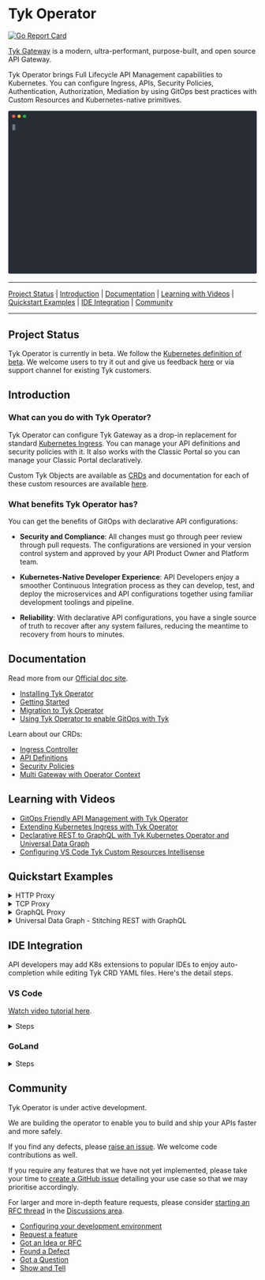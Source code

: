 # Tyk Operator

[![Go Report Card](https://goreportcard.com/badge/github.com/TykTechnologies/tyk-operator)](https://goreportcard.com/report/github.com/TykTechnologies/tyk-operator)

<p>
<a href="https://github.com/TykTechnologies/tyk" target="_blank">
Tyk Gateway</a> is a modern, ultra-performant, purpose-built, and open source API
Gateway.
</p>
<p>
Tyk Operator brings Full Lifecycle API Management capabilities to Kubernetes.
You can configure Ingress, APIs, Security Policies, Authentication, Authorization, Mediation by using GitOps best
practices with Custom Resources and Kubernetes-native primitives.
</p>
<p align="center">
  <img width="600" src="https://raw.githubusercontent.com/TykTechnologies/tyk-operator/master/docs/img/apim.svg">
</p>

---

[Project Status](#project-status) | [Introduction](#introduction) | [Documentation](#documentation) | [Learning with Videos](#learning-with-videos) | [Quickstart Examples](#quickstart-examples) | [IDE Integration](#ide-integration) | [Community](#community)

---

## Project Status
Tyk Operator is currently in beta. We follow the [Kubernetes definition of beta](https://kubernetes.io/docs/reference/command-line-tools-reference/feature-gates/#feature-stages). We welcome users to try it out and give us feedback [here](https://github.com/TykTechnologies/tyk-operator/discussions) or via support channel for existing Tyk customers.


## Introduction

### What can you do with Tyk Operator?

Tyk Operator can configure Tyk Gateway as a drop-in replacement for standard [Kubernetes Ingress](./docs/ingress.md). You can manage your API definitions and security policies with it. It also works with the Classic Portal so you can manage your Classic Portal declaratively.

Custom Tyk Objects are available as [CRDs](https://kubernetes.io/docs/concepts/extend-kubernetes/api-extension/custom-resources/) and documentation for each of these custom resources are available [here](#documentation).

### What benefits Tyk Operator has?

You can get the benefits of GitOps with declarative API configurations:

- **Security and Compliance**: All changes must go through peer review through pull requests. The configurations are versioned in your version control system and approved by your API Product Owner and Platform team.

- **Kubernetes-Native Developer Experience**: API Developers enjoy a smoother Continuous Integration process as they can develop, test, and deploy the microservices and API configurations together using familiar development toolings and pipeline.

- **Reliability**: With declarative API configurations, you have a single source of truth to recover after any system failures, reducing the meantime to recovery from hours to minutes.



## Documentation

Read more from our [Official doc site](https://tyk.io/docs/tyk-operator/).

- [Installing Tyk Operator](https://tyk.io/docs/tyk-stack/tyk-operator/installing-tyk-operator/)
- [Getting Started](https://tyk.io/docs/tyk-stack/tyk-operator/getting-started-tyk-operator/)
- [Migration to Tyk Operator](https://tyk.io/docs/tyk-stack/tyk-operator/migration/)
- [Using Tyk Operator to enable GitOps with Tyk](https://tyk.io/docs/getting-started/key-concepts/gitops-with-tyk/)

Learn about our CRDs:

- [Ingress Controller](./docs/ingress.md)
- [API Definitions](./docs/api_definitions.md)
- [Security Policies](./docs/policies.md)
- [Multi Gateway with Operator Context](./docs/operator_context.md)

## Learning with Videos

- [GitOps Friendly API Management with Tyk Operator](https://youtu.be/AaDnBMrS-2c)
- [Extending Kubernetes Ingress with Tyk Operator](https://youtu.be/jq1a_7bo78w)
- [Declarative REST to GraphQL with Tyk Kubernetes Operator and Universal Data Graph](https://youtu.be/NYzIh8yCJ7M)
- [Configuring VS Code Tyk Custom Resources Intellisense](https://youtu.be/Kdrfp6aAZEU)

## Quickstart Examples

<details><summary>HTTP Proxy</summary>
<p>

```yaml
apiVersion: tyk.tyk.io/v1alpha1
kind: ApiDefinition
metadata:
  name: httpbin
spec:
  name: httpbin
  do_not_track: false
  use_keyless: true
  protocol: http
  active: true
  org_id: acme.com
  proxy:
    target_url: http://httpbin.org
    listen_path: /httpbin
    strip_listen_path: true
```

</p>
</details>

<details><summary>TCP Proxy</summary>
<p>

```yaml
apiVersion: tyk.tyk.io/v1alpha1
kind: ApiDefinition
metadata:
  name: redis-tcp
spec:
  name: redis-tcp
  active: true
  protocol: tcp
  listen_port: 6380
  proxy:
    target_url: tcp://localhost:6379
```

</p>
</details>

<details><summary>GraphQL Proxy</summary>
<p>

```yaml
apiVersion: tyk.tyk.io/v1alpha1
kind: ApiDefinition
metadata:
  name: trevorblades
spec:
  name: trevorblades
  use_keyless: true
  protocol: http
  active: true
  proxy:
    target_url: https://countries.trevorblades.com
    listen_path: /trevorblades
    strip_listen_path: true
  graphql:
    enabled: true
    execution_mode: proxyOnly
    schema: |
      directive @cacheControl(maxAge: Int, scope: CacheControlScope) on FIELD_DEFINITION | OBJECT | INTERFACE

      enum CacheControlScope {
        PUBLIC
        PRIVATE
      }

      type Continent {
        code: ID!
        name: String!
        countries: [Country!]!
      }

      input ContinentFilterInput {
        code: StringQueryOperatorInput
      }

      type Country {
        code: ID!
        name: String!
        native: String!
        phone: String!
        continent: Continent!
        capital: String
        currency: String
        languages: [Language!]!
        emoji: String!
        emojiU: String!
        states: [State!]!
      }

      input CountryFilterInput {
        code: StringQueryOperatorInput
        currency: StringQueryOperatorInput
        continent: StringQueryOperatorInput
      }

      type Language {
        code: ID!
        name: String
        native: String
        rtl: Boolean!
      }

      input LanguageFilterInput {
        code: StringQueryOperatorInput
      }

      type Query {
        continents(filter: ContinentFilterInput): [Continent!]!
        continent(code: ID!): Continent
        countries(filter: CountryFilterInput): [Country!]!
        country(code: ID!): Country
        languages(filter: LanguageFilterInput): [Language!]!
        language(code: ID!): Language
      }

      type State {
        code: String
        name: String!
        country: Country!
      }

      input StringQueryOperatorInput {
        eq: String
        ne: String
        in: [String]
        nin: [String]
        regex: String
        glob: String
      }

      """The `Upload` scalar type represents a file upload."""
      scalar Upload
    playground:
      enabled: true
      path: /playground
```

</p>
</details>

<details><summary>Universal Data Graph - Stitching REST with GraphQL</summary>
<p>

```yaml
apiVersion: tyk.tyk.io/v1alpha1
kind: ApiDefinition
metadata:
  name: udg
spec:
  name: Universal Data Graph Example
  use_keyless: true
  protocol: http
  active: true
  proxy:
    target_url: ""
    listen_path: /udg
    strip_listen_path: true
  graphql:
    enabled: true
    execution_mode: executionEngine
    schema: |
      type Country {
        name: String
        code: String
        restCountry: RestCountry
      }

      type Query {
        countries: [Country]
      }

      type RestCountry {
        altSpellings: [String]
        subregion: String
        population: String
      }
    type_field_configurations:
      - type_name: Query
        field_name: countries
        mapping:
          disabled: false
          path: countries
        data_source:
          kind: GraphQLDataSource
          data_source_config:
            url: "https://countries.trevorblades.com"
            method: POST
            status_code_type_name_mappings: []
      - type_name: Country
        field_name: restCountry
        mapping:
          disabled: true
          path: ""
        data_source:
          kind: HTTPJSONDataSource
          data_source_config:
            url: "https://restcountries.com/v2/alpha/{{ .object.code }}"
            method: GET
            default_type_name: RestCountry
            status_code_type_name_mappings:
              - status_code: 200
    playground:
      enabled: true
      path: /playground
```

</p>
</details>

## IDE Integration

API developers may add K8s extensions to popular IDEs to enjoy auto-completion while editing Tyk CRD YAML files. Here's the detail steps.

### VS Code

[Watch video tutorial here](http://www.youtube.com/watch?v=Kdrfp6aAZEU).

<details><summary>Steps</summary>

1. Go to the following link: <https://marketplace.visualstudio.com/items?itemName=ms-kubernetes-tools.vscode-kubernetes-tools>
2. Click on Install. This will prompt you to open Visual Studios.
3. Click Open Visual Studios at the subsequent prompt. This will open VS Code and take you to the Extensions' section.
4. Click Install in the Kubernetes extension page.

Note: The extension should take effect immediately. In case it doesn't, simply restart VS Code.

</details>

### GoLand

<details><summary>Steps</summary>

1. Open `Plugins` settings following official GoLand documentation <https://www.jetbrains.com/help/go/managing-plugins.html>
2. Install `Kubernetes` plugin (<https://plugins.jetbrains.com/plugin/10485-kubernetes>)
3. Open GoLand `Preferences` as described [here](https://www.jetbrains.com/help/go/settings-preferences-dialog.html),
4. Go to `Languages & Frameworks > Kubernetes`
5. Click `Add URLs` and add `https://raw.githubusercontent.com/TykTechnologies/tyk-operator/{version_tag}/helm/crds/crds.yaml`,
   1. For example, if you would like to use CRDs of `v0.9.0`, replace `{version_tag}` with `v0.9.0` and add <https://raw.githubusercontent.com/TykTechnologies/tyk-operator/v0.9.0/helm/crds/crds.yaml>
   2. Please add CRDs of `master` for latest CRDs, as follows <https://raw.githubusercontent.com/TykTechnologies/tyk-operator/master/helm/crds/crds.yaml>
![goland-support](./docs/img/goland-support.gif)
6. Apply and save changes.

</details>

## Community

Tyk Operator is under active development.

We are building the operator to enable you to build and ship your APIs faster and more safely.

If you find any defects, please [raise an issue](https://github.com/TykTechnologies/tyk-operator/issues/new). We welcome code contributions as well.

If you require any features that we have not yet implemented, please take your time to [create a GitHub issue](https://github.com/TykTechnologies/tyk-operator/issues/new/choose) detailing your use case so that we may prioritise accordingly.

For larger and more in-depth feature requests, please consider [starting an RFC thread](https://github.com/TykTechnologies/tyk-operator/discussions/new) in the [Discussions area](https://github.com/TykTechnologies/tyk-operator/discussions).

- [Configuring your development environment](./docs/development.md)
- [Request a feature](https://github.com/TykTechnologies/tyk-operator/issues)
- [Got an Idea or RFC](https://github.com/TykTechnologies/tyk-operator/discussions/categories/ideas)
- [Found a Defect](https://github.com/TykTechnologies/tyk-operator/issues)
- [Got a Question](https://github.com/TykTechnologies/tyk-operator/discussions/categories/q-a)
- [Show and Tell](https://github.com/TykTechnologies/tyk-operator/discussions/categories/show-and-tell)
